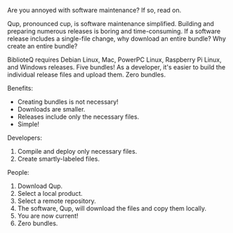 Are you annoyed with software maintenance? If so, read on.

Qup, pronounced cup, is software maintenance simplified. Building and preparing
numerous releases is boring and time-consuming. If a software release includes
a single-file change, why download an entire bundle? Why create an entire bundle?

BiblioteQ requires Debian Linux, Mac, PowerPC Linux, Raspberry Pi Linux, and
Windows releases. Five bundles! As a developer, it's easier to build the
individual release files and upload them. Zero bundles.

Benefits:
<ul>
<li>Creating bundles is not necessary!</li>
<li>Downloads are smaller.</li>
<li>Releases include only the necessary files.</li>
<li>Simple!</li>
</ul>

Developers:
<ol>
<li>Compile and deploy only necessary files.</li>
<li>Create smartly-labeled files.</li>
</ol>

People:
<ol>
<li>Download Qup.</li>
<li>Select a local product.</li>
<li>Select a remote repository.</li>
<li>The software, Qup, will download the files and copy them locally.</li>
<li>You are now current!</li>
<li>Zero bundles.</li>
</ol>
